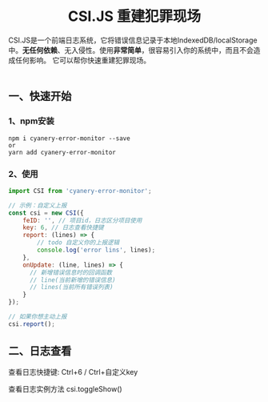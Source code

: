 
<p align="center">
  <h1 align="center">CSI.JS 重建犯罪现场</h1>
  <p align="left">
 CSI.JS是一个前端日志系统，它将错误信息记录于本地IndexedDB/localStorage中。<strong>无任何依赖</strong>、无入侵性。使用<strong>非常简单</strong>，很容易引入你的系统中，而且不会造成任何影响。
它可以帮你快速重建犯罪现场。
    <br />
    <br />
  </p>
</p>


## 一、快速开始

### 1、npm安装
```shell script
npm i cyanery-error-monitor --save
or
yarn add cyanery-error-monitor
```

### 2、使用
```javascript
import CSI from 'cyanery-error-monitor';

// 示例：自定义上报
const csi = new CSI({
    feID: '', // 项目id，日志区分项目使用
    key: 6, // 日志查看快捷键
    report: (lines) => {
        // todo 自定义你的上报逻辑
        console.log('error lins', lines);
    },
    onUpdate: (line, lines) => {
      // 新增错误信息时的回调函数
      // line(当前新增的错误信息)
      // lines(当前所有错误列表)
    }
});

// 如果你想主动上报
csi.report();
```

## 二、日志查看

<p>查看日志快捷键: Ctrl+6 / Ctrl+自定义key</p>
<p>查看日志实例方法 csi.toggleShow()</p>
